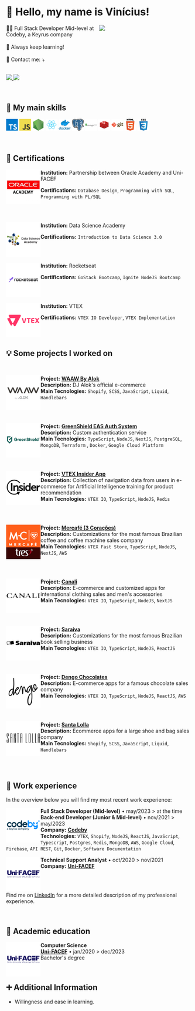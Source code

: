 # 💙 Hello, my name is Vinícius!

<div>
  <img src="https://raw.githubusercontent.com/MicaelliMedeiros/micaellimedeiros/master/image/computer-illustration.png" min-width="250px" max-width="250px" width="250px" align="right">

  <div align="left">
  👨‍💻 Full Stack Developer Mid-level at Codeby, a Keyrus company <br /><br />
  💬 Always keep learning! <br /><br />
  💌 Contact me: ⤵️ <br /><br />

  <p>
  <a href="mailto:viniciusgabriel.pb@gmail.com" alt="Gmail">
  <img src="https://img.shields.io/badge/-Gmail-FF0000?style=flat-square&labelColor=FF0000&logo=gmail&logoColor=white&link=mailto:viniciusgabriel.pb@gmail.com" />
  </a>

<a href="https://www.linkedin.com/in/vin%C3%ADcius-gabriel-9b02091b5/" alt="LinkedIn">
  <img src="https://img.shields.io/badge/-Linkedin-0e76a8?style=flat-square&logo=Linkedin&logoColor=white&link=https://www.linkedin.com/in/vin%C3%ADcius-gabriel-9b02091b5/" />
</a>
  </p>
  </div>
</div>

<br />

## 🚀 My main skills

<code><img height="32" src="https://raw.githubusercontent.com/github/explore/80688e429a7d4ef2fca1e82350fe8e3517d3494d/topics/typescript/typescript.png" alt="Typescript"/></code>
<code><img height="32" src="https://raw.githubusercontent.com/github/explore/80688e429a7d4ef2fca1e82350fe8e3517d3494d/topics/javascript/javascript.png" alt="Javascript"/></code>
<code><img height="32" src="https://raw.githubusercontent.com/github/explore/80688e429a7d4ef2fca1e82350fe8e3517d3494d/topics/nodejs/nodejs.png" alt="Nodejs"/></code>
<code><img height="32" src="https://raw.githubusercontent.com/github/explore/80688e429a7d4ef2fca1e82350fe8e3517d3494d/topics/react/react.png" alt="React"/></code>
<code><img height="32" src="https://raw.githubusercontent.com/github/explore/80688e429a7d4ef2fca1e82350fe8e3517d3494d/topics/docker/docker.png" alt="Docker"/></code>
<code><img height="32" src="https://raw.githubusercontent.com/github/explore/80688e429a7d4ef2fca1e82350fe8e3517d3494d/topics/postgresql/postgresql.png" alt="PostegreSQL"/></code>
<code><img height="32" src="https://raw.githubusercontent.com/github/explore/80688e429a7d4ef2fca1e82350fe8e3517d3494d/topics/mongodb/mongodb.png" alt="MongoDB"/></code>
<code><img height="32" src="https://raw.githubusercontent.com/github/explore/80688e429a7d4ef2fca1e82350fe8e3517d3494d/topics/redis/redis.png" alt="Redis"/></code>
<code><img height="32" src="https://raw.githubusercontent.com/github/explore/80688e429a7d4ef2fca1e82350fe8e3517d3494d/topics/git/git.png" alt="Git"/></code>
<code><img height="32" src="https://raw.githubusercontent.com/github/explore/80688e429a7d4ef2fca1e82350fe8e3517d3494d/topics/html/html.png" alt="HTML5"/></code>
<code><img height="32" src="https://raw.githubusercontent.com/github/explore/80688e429a7d4ef2fca1e82350fe8e3517d3494d/topics/css/css.png" alt="CSS"/></code>

<br/>

## 📜 Certifications

<div>

  [<img align="left" width="94px" alt="Oracle Academy" src="/docs/certificates/oracle-academy.png"/>](#)

  <p align="right">

  **Institution:** Partnership between Oracle Academy and Uni-FACEF <br />

  **Certifications:** `Database Design`, `Programming with SQL`, `Programming with PL/SQL`
  </p>
</div>

<br/><br/>

<div>

  [<img align="left" width="94px" alt="Data Science Academy" src="/docs/certificates/data-science-academy.png"/>](#)

  <p align="right">

  **Institution:** Data Science Academy <br />

  **Certifications:** `Introduction to Data Science 3.0`
  </p>
</div>

<br/><br/>

<div>

  [<img align="left" width="94px" alt="Rocketseat" src="/docs/certificates/rocketseat.png"/>](#)

  <p align="right">

  **Institution:** Rocketseat <br />

  **Certifications:** `GoStack Bootcamp`, `Ignite NodeJS Bootcamp` 
  </p>
</div>

<br/><br/>

<div>

  [<img align="left" width="94px" alt="VTEX" src="/docs/certificates/vtex.png"/>](#)

  <p align="right">

  **Institution:** VTEX <br />

  **Certifications:** `VTEX IO Developer`, `VTEX Implementation` 
  </p>
</div>

<br/><br/>

## 💡 Some projects I worked on

<br/>

<div>

  [<img align="left" width="94px" alt="WAAW By Alok" src="/docs/projects/waaw.png"/>](https://waaw.com.br/)

  <p align="right">

  **Project:** [**WAAW By Alok**](https://waaw.com.br/)<br />
  **Description:** DJ Alok's official e-commerce <br />
  **Main Tecnologies:** `Shopify`, `SCSS`, `JavaScript`, `Liquid`, `Handlebars`
  </p>
</div>

<br/><br/>

<div>

  [<img align="left" width="94px" alt="GreenShield" src="/docs/projects/greenshield.png"/>](#)

  <p align="right">

  **Project:** [**GreenShield EAS Auth System**](#) <br />
  **Description:** Custom authentication service <br />
  **Main Tecnologies:** `TypeScript`, `NodeJS`, `NextJS`, `PostgreSQL`, `MongoDB`, `Terraform` , `Docker`, `Google Cloud Platform`
  </p>
</div>

<br/><br/>

<div>

  [<img align="left" width="94px" alt="Insider" src="/docs/projects/insider.png"/>](https://apps.vtex.com/codeby-useinsider/p)

  <p align="right">

  **Project:** [**VTEX Insider App**](https://apps.vtex.com/codeby-useinsider/p) <br />
  **Description:** Collection of navigation data from users in e-commerce for Artificial Intelligence training for product recommendation <br />
  **Main Tecnologies:** `VTEX IO`, `TypeScript`, `NodeJS`, `Redis`
  </p>
</div>

<br/><br/>

<div>

  [<img align="left" width="94px" alt="Mercafé (3 Corações)" src="/docs/projects/mercafe.png"/>](https://www.mercafe.com.br/)

  <p align="right">

  **Project:** [**Mercafé (3 Corações)**](https://www.mercafe.com.br/) <br />
  **Description:** Customizations for the most famous Brazilian coffee and coffee machine sales company <br />
  **Main Tecnologies:** `VTEX Fast Store`, `TypeScript`, `NodeJS`, `NextJS`, `AWS`
  </p>
</div>

<br/><br/>

<div>

  [<img align="left" width="94px" alt="Canali" src="/docs/projects/canali.png"/>](https://us.canali.com/)

  <p align="right">

  **Project:** [**Canali**](https://us.canali.com/) <br />
  **Description:** E-commerce and customized apps for international clothing sales
and men's accessories <br />
  **Main Tecnologies:** `VTEX IO`, `TypeScript`, `NodeJS`, `NextJS`
  </p>
</div>

<br/><br/>

<div>

  [<img align="left" width="94px" alt="Saraiva" src="/docs/projects/saraiva.png"/>](https://www.saraiva.com.br/)

  <p align="right">

  **Project:** [**Saraiva**](https://www.saraiva.com.br/) <br />
  **Description:** Customizations for the most famous Brazilian book selling business <br />
  **Main Tecnologies:** `VTEX IO`, `TypeScript`, `NodeJS`, `ReactJS`
  </p>
</div>

<br/><br/>

<div>

  [<img align="left" width="94px" alt="Dengo Chocolates" src="/docs/projects/dengo.png"/>](https://www.dengo.com.br/)

  <p align="right">

  **Project:** [**Dengo Chocolates**](https://www.dengo.com.br/) <br />
  **Description:** E-commerce apps for a famous chocolate sales company <br />
  **Main Tecnologies:** `VTEX IO`, `TypeScript`, `NodeJS`, `ReactJS`, `AWS`
  </p>
</div>

<br/><br/>

<div>

  [<img align="left" width="94px" alt="Mercafé - 3 Corações" src="/docs/projects/santalolla.png"/>](https://www.santalolla.com.br/)

  <p align="right">

  **Project:** [**Santa Lolla**](https://www.santalolla.com.br/) <br />
  **Description:** Ecommerce apps for a large shoe and bag sales company <br />
  **Main Tecnologies:** `Shopify`, `SCSS`, `JavaScript`, `Liquid`, `Handlebars`
  </p>
</div>

<br/><br/>

## 💼 Work experience

In the overview below you will find my most recent work experience:

<div>

  [<img align="left" width="94px" alt="Codeby, a Keyrus company" src="/docs/codeby-logo.png"/>](https://codeby.global/)

  <p align="right">

  **Full Stack Developer  (Mid-level)** • may/2023 > at the time <br />
  **Back-end Developer (Junior & Mid-level)** • nov/2021 > may/2023 <br />
  **Company:** [**Codeby**](https://codeby.global/)  <br />
  **Technologies:** `VTEX`, `Shopify`, `NodeJS`, `ReactJS`, `JavaScript`, `Typescript`, `Postgres`, `Redis`, `MongoDB`, `AWS`, `Google Cloud`, `Firebase`, `API REST`, `Git`, `Docker`, `Software Documentation` <br />
  </p>
</div>

<div>

  [<img align="left" width="94px" alt="Uni-FACEF" src="/docs/unifacef-logo.png"/>](https://www.unifacef.com.br/)

  <p align="right">

  **Technical Support Analyst** • oct/2020 > nov/2021 <br />
  **Company:** [**Uni-FACEF**](https://www.unifacef.com.br/)
  </p>
</div>

<br/><br/>

Find me on [LinkedIn](https://www.linkedin.com/in/vin%C3%ADcius-gabriel-9b02091b5/) for a more detailed description of my professional experience.

<br />

## 📘 Academic education

<div>

  [<img align="left" width="94px" alt="Uni-FACEF" src="/docs/unifacef-logo.png"/>](https://www.unifacef.com.br/)

  <p align="right">

  **Computer Science** <br />
  [**Uni-FACEF**](https://www.unifacef.com.br/) • jan/2020 > dec/2023 <br />
  Bachelor's degree
  </p>
</div>

<br/>

## ➕ Additional Information

* Willingness and ease in learning.
